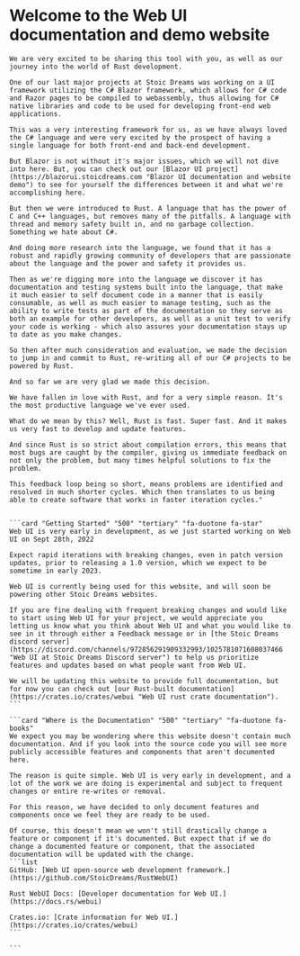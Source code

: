 # Welcome to the Web UI documentation and demo website

```SideImage "right" "https://cdn.myfi.ws/v/Vecteezy/cartoon-style-cloud-storage-data-processing-message.svg"
We are very excited to be sharing this tool with you, as well as our journey into the world of Rust development.

One of our last major projects at Stoic Dreams was working on a UI framework utilizing the C# Blazor framework, which allows for C# code and Razor pages to be compiled to webassembly, thus allowing for C# native libraries and code to be used for developing front-end web applications.

This was a very interesting framework for us, as we have always loved the C# language and were very excited by the prospect of having a single language for both front-end and back-end development.

But Blazor is not without it's major issues, which we will not dive into here. But, you can check out our [Blazor UI project](https://blazorui.stoicdreams.com "Blazor UI documentation and website demo") to see for yourself the differences between it and what we're accomplishing here.
```

```SideImage "left" "https://cdn.myfi.ws/v/Vecteezy/online-big-data-courses-illustration-exclusive-design.svg"
But then we were introduced to Rust. A language that has the power of C and C++ languages, but removes many of the pitfalls. A language with thread and memory safety built in, and no garbage collection. Something we hate about C#.

And doing more research into the language, we found that it has a robust and rapidly growing community of developers that are passionate about the language and the power and safety it provides us.

Then as we're digging more into the language we discover it has documentation and testing systems built into the language, that make it much easier to self document code in a manner that is easily consumable, as well as much easier to manage testing, such as the ability to write tests as part of the documentation so they serve as both an example for other developers, as well as a unit test to verify your code is working - which also assures your documentation stays up to date as you make changes.
```

```SideImage "right" "https://cdn.myfi.ws/v/Vecteezy/filling-completed-not-completed-marking-important-dates-and.svg"
So then after much consideration and evaluation, we made the decision to jump in and commit to Rust, re-writing all of our C# projects to be powered by Rust.

And so far we are very glad we made this decision.

We have fallen in love with Rust, and for a very simple reason. It's the most productive language we've ever used.

What do we mean by this? Well, Rust is fast. Super fast. And it makes us very fast to develop and update features.

And since Rust is so strict about compilation errors, this means that most bugs are caught by the compiler, giving us immediate feedback on not only the problem, but many times helpful solutions to fix the problem.

This feedback loop being so short, means problems are identified and resolved in much shorter cycles. Which then translates to us being able to create software that works in faster iteration cycles."
```

````cards

```card "Getting Started" "500" "tertiary" "fa-duotone fa-star"
Web UI is very early in development, as we just started working on Web UI on Sept 28th, 2022

Expect rapid iterations with breaking changes, even in patch version updates, prior to releasing a 1.0 version, which we expect to be sometime in early 2023.

Web UI is currently being used for this website, and will soon be powering other Stoic Dreams websites.

If you are fine dealing with frequent breaking changes and would like to start using Web UI for your project, we would appreciate you letting us know what you think about Web UI and what you would like to see in it through either a Feedback message or in [the Stoic Dreams discord server](https://discord.com/channels/972856291909332993/1025781071608037466 "Web UI at Stoic Dreams Discord server") to help us prioritize features and updates based on what people want from Web UI.

We will be updating this website to provide full documentation, but for now you can check out [our Rust-built documentation](https://crates.io/crates/webui "Web UI rust crate documentation").
```

```card "Where is the Documentation" "500" "tertiary" "fa-duotone fa-books"
We expect you may be wondering where this website doesn't contain much documentation. And if you look into the source code you will see more publicly accessible features and components that aren't documented here.

The reason is quite simple. Web UI is very early in development, and a lot of the work we are doing is experimental and subject to frequent changes or entire re-writes or removal.

For this reason, we have decided to only document features and components once we feel they are ready to be used.

Of course, this doesn't mean we won't still drastically change a feature or component if it's documented. But expect that if we do change a documented feature or component, that the associated documentation will be updated with the change.
```list
GitHub: [Web UI open-source web development framework.](https://github.com/StoicDreams/RustWebUI)

Rust WebUI Docs: [Developer documentation for Web UI.](https://docs.rs/webui)

Crates.io: [Crate information for Web UI.](https://crates.io/crates/webui)
```

```

````
